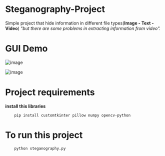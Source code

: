# Steganography-Project
Simple project that hide information in different file types(**Image - Text - Video**)
        _"but there are some problems in extracting information from video"._
# GUI Demo
![image](https://github.com/user-attachments/assets/2581751c-c83c-4776-81c5-d78dae8e9eb8)


![image](https://github.com/user-attachments/assets/1acfeee6-f100-411d-9487-6c34da38f289)

# Project requirements
**install this libraries**

        pip install customtkinter pillow numpy opencv-python
# To run this project

        python steganography.py
